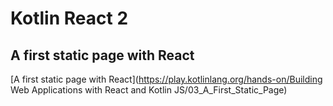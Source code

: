 # Kotlin React 2

## A first static page with React
[A first static page with React](https://play.kotlinlang.org/hands-on/Building Web Applications with React and Kotlin JS/03_A_First_Static_Page)

